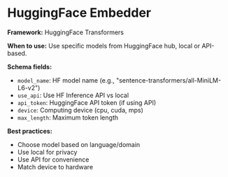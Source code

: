 # HuggingFace Embedder

**Framework:** HuggingFace Transformers

**When to use:** Use specific models from HuggingFace hub, local or API-based.

**Schema fields:**
- `model_name`: HF model name (e.g., "sentence-transformers/all-MiniLM-L6-v2")
- `use_api`: Use HF Inference API vs local
- `api_token`: HuggingFace API token (if using API)
- `device`: Computing device (cpu, cuda, mps)
- `max_length`: Maximum token length

**Best practices:**
- Choose model based on language/domain
- Use local for privacy
- Use API for convenience
- Match device to hardware